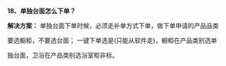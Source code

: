 <a name="bookmark17"></a>**18、单独台面怎么下单？**

**解决方案：** 单独台面下单时候，必须走补单方式下单，做下单申请的产品品类


要选橱柜，不要选台面；  一键下单选是(只能从软件走)，橱柜在产品类别选单

独台面，卫浴在产品类别选浴室柜非标。

